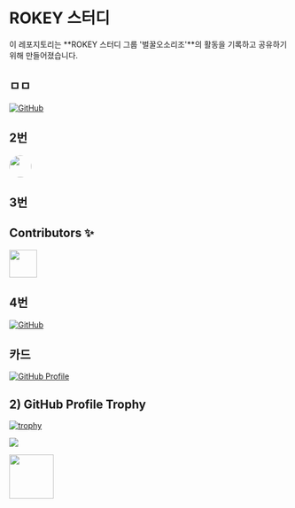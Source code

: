# ROKEY 스터디  
이 레포지토리는 **ROKEY 스터디 그룹 '벌꿀오소리조'**의 활동을 기록하고 공유하기 위해 만들어졌습니다.  

## ㅁㅁ
[![GitHub](https://img.shields.io/badge/GitHub-kiw331-181717?style=flat-square&logo=github)](https://github.com/kiw331)


## 2번
<a href="https://github.com/kiw331">
  <img src="https://avatars.githubusercontent.com/u/12345678?v=4" width="40" height="40" style="border-radius:50%"/>
</a>

## 3번
## Contributors ✨

<a href="https://github.com/kiw331"><img src="https://avatars.githubusercontent.com/u/12345678?v=4" width="50px;" alt=""/></a>

## 4번
[![GitHub](https://img.shields.io/badge/GitHub-kiw331-181717?style=flat-square&logo=github)](https://github.com/kiw331)


## 카드
[![GitHub Profile](https://github-readme-stats.vercel.app/api/pin/?username=kiw331&repo=rocky-linux)](https://github.com/kiw331)


## 2) GitHub Profile Trophy
[![trophy](https://github-profile-trophy.vercel.app/?username=kiw331&theme=onedark)](https://github.com/ryo-ma/github-profile-trophy)


![](https://github-profile-summary-cards.vercel.app/api/cards/profile-details?username=kiw331&theme=github)


<a href="https://github.com/kiw331">
  <img src="https://avatars.githubusercontent.com/u/12345678?v=4" width="80" height="80" />
</a>
